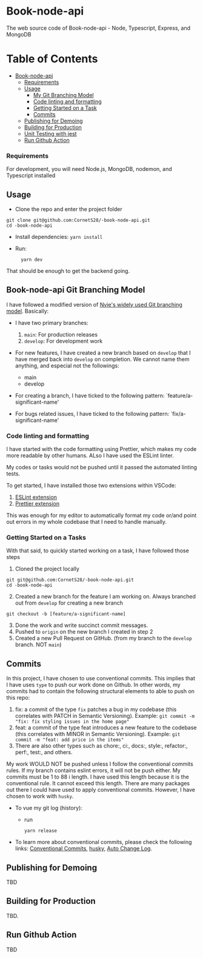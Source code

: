 # Book-node-api

The web source code of Book-node-api - Node, Typescript, Express, and MongoDB

# Table of Contents

- [Book-node-api](#book-node-api)
  - [Requirements](#requirements)
  - [Usage](#usage)
    - [My Git Branching Model](#my-git-branching-model)
    - [Code linting and formatting](#code-linting-and-formatting)
    - [Getting Started on a Task](#getting-started-on-a-task)
    - [Commits](#commits)
  - [Publishing for Demoing](#publishing-for-staging-demoing)
  - [Building for Production](#building-for-production)
  - [Unit Testing with jest](#unit-testing-with-jest)
  - [Run Github Action](#run-github-action)

### Requirements

For development, you will need Node.js, MongoDB, nodemon, and Typescript installed

## Usage

- Clone the repo and enter the project folder

```
git clone git@github.com:CornetS28/-book-node-api.git
cd -book-node-api
```

- Install dependencies: `yarn install`

- Run:

  ```
    yarn dev
  ```

That should be enough to get the backend going.

## Book-node-api Git Branching Model

I have followed a modified version of [Nvie's widely used Git branching model](https://nvie.com/posts/a-successful-git-branching-model/). Basically:

- I have two primary branches:

  1. `main`: For production releases
  2. `develop`: For development work

- For new features, I have created a new branch based on `develop` that I have merged back into `develop` on completion. We cannot name them anything, and especial not the followings:

  - main
  - develop

- For creating a branch, I have ticked to the following pattern: `feature/a-significant-name'

- For bugs related issues, I have ticked to the following pattern: `fix/a-significant-name'

### Code linting and formatting

I have started with the code formatting using Prettier, which makes my code more readable by other humans. ALso I have used the ESLint linter.

My codes or tasks would not be pushed until it passed the automated linting tests.

To get started, I have installed those two extensions within VSCode:

1. [ESLint extension](https://marketplace.visualstudio.com/items?itemName=dbaeumer.vscode-eslint)
2. [Prettier extension](https://marketplace.visualstudio.com/items?itemName=esbenp.prettier-vscode)

This was enough for my editor to automatically format my code or/and point out errors in my whole codebase that I need to handle manually.

### Getting Started on a Tasks

With that said, to quickly started working on a task, I have followed those steps

1. Cloned the project locally

```
git git@github.com:CornetS28/-book-node-api.git
cd -book-node-api
```

2. Created a new branch for the feature I am working on. Always branched out from `develop` for creating a new branch

```
git checkout -b [feature/a-significant-name]
```

3. Done the work and write succinct commit messages.
4. Pushed to `origin` on the new branch I created in step 2
5. Created a new Pull Request on GitHub. (from my branch to the `develop` branch. NOT `main`)

## Commits

In this project, I have chosen to use conventional commits. This implies that I have uses `type` to push our work done on Github. In other words, my commits had to contain the following structural elements to able to push on this repo:

1. fix: a commit of the type `fix` patches a bug in my codebase (this correlates with PATCH in Semantic Versioning). Example: `git commit -m "fix: fix styling issues in the home page"`
2. feat: a commit of the type feat introduces a new feature to the codebase (this correlates with MINOR in Semantic Versioning). Example: `git commit -m "feat: add price in the items"`
3. There are also other types such as chore:, ci:, docs:, style:, refactor:, perf:, test:, and others.

My work WOULD NOT be pushed unless I follow the conventional commits rules. If my branch contains eslint errors, it will not be push either. My commits must be 1 to 88 i length. I have used this length because it is the conventional rule. It cannot exceed this length. There are many packages out there I could have used to apply conventional commits. However, I have chosen to work with `husky`.

- To vue my git log (history):

  - run
    ```
    yarn release
    ```

- To learn more about conventional commits, please check the following links: [Conventional Commits](https://www.conventionalcommits.org/en/v1.0.0/), [husky](https://github.com/leoroese/blog-tube), [Auto Change Log](https://github.com/jsbroks/auto-changelog/blob/master/package.json).

## Publishing for Demoing

TBD

## Building for Production

TBD.

## Run Github Action

TBD
